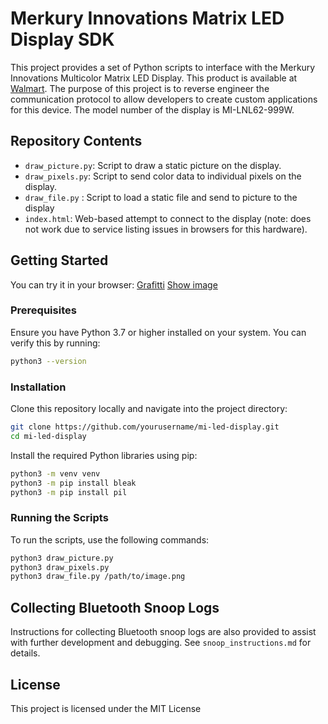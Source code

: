 # Merkury Innovations Matrix LED Display SDK

This project provides a set of Python scripts to interface with the Merkury Innovations Multicolor Matrix LED Display. This product is available at [Walmart](https://www.walmart.com/ip/Merkury-Innovations-Bluetooth-Matrix-LED-Pixel-Display/5150283693). The purpose of this project is to reverse engineer the communication protocol to allow developers to create custom applications for this device. The model number of the display is MI-LNL62-999W.

## Repository Contents

- `draw_picture.py`: Script to draw a static picture on the display.
- `draw_pixels.py`: Script to send color data to individual pixels on the display.
- `draw_file.py` : Script to load a static file and send to picture to the display
- `index.html`: Web-based attempt to connect to the display (note: does not work due to service listing issues in browsers for this hardware).

## Getting Started

You can try it in your browser:
[Grafitti](https://htmlpreview.github.io/?https://github.com/offe/mi-led-display/blob/main/grafitti.html)
[Show image](https://htmlpreview.github.io/?https://github.com/offe/mi-led-display/blob/main/show_image.html)

### Prerequisites

Ensure you have Python 3.7 or higher installed on your system. You can verify this by running:

```bash
python3 --version
```

### Installation

Clone this repository locally and navigate into the project directory:

```bash
git clone https://github.com/yourusername/mi-led-display.git
cd mi-led-display
```

Install the required Python libraries using pip:

```bash
python3 -m venv venv
python3 -m pip install bleak
python3 -m pip install pil
```

### Running the Scripts

To run the scripts, use the following commands:

```bash
python3 draw_picture.py
python3 draw_pixels.py
python3 draw_file.py /path/to/image.png
```

## Collecting Bluetooth Snoop Logs

Instructions for collecting Bluetooth snoop logs are also provided to assist with further development and debugging. See `snoop_instructions.md` for details.

## License

This project is licensed under the MIT License
